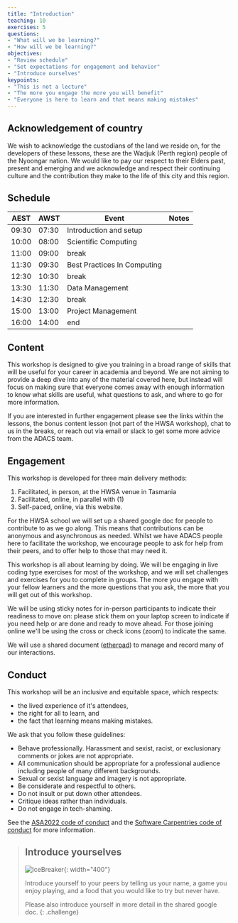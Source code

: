 ```yaml
---
title: "Introduction"
teaching: 10
exercises: 5
questions:
- "What will we be learning?"
- "How will we be learning?"
objectives:
- "Review schedule"
- "Set expectations for engagement and behavior"
- "Introduce ourselves"
keypoints:
- "This is not a lecture"
- "The more you engage the more you will benefit"
- "Everyone is here to learn and that means making mistakes"
---
```

## Acknowledgement of country
We wish to acknowledge the custodians of the land we reside on, for the developers of these lessons, these are the Wadjuk (Perth region) people of the Nyoongar nation.
We would like to pay our respect to their Elders past, present and emerging and we acknowledge and respect their continuing culture and the contribution they make to the life of this city and this region.


## Schedule

| AEST  | AWST  | Event                       | Notes |
| ----- | ----- | --------------------------- | ----- |
| 09:30 | 07:30 | Introduction and setup      |       |
| 10:00 | 08:00 | Scientific Computing        |       |
| 11:00 | 09:00 | break                       |       |
| 11:30 | 09:30 | Best Practices In Computing |       |
| 12:30 | 10:30 | break                       |       |
| 13:30 | 11:30 | Data Management             |       |
| 14:30 | 12:30 | break                       |       |
| 15:00 | 13:00 | Project Management          |       |
| 16:00 | 14:00 | end                         |       |

## Content

This workshop is designed to give you training in a broad range of skills that will be useful for your career in academia and beyond.
We are not aiming to provide a deep dive into any of the material covered here, but instead will focus on making sure that everyone comes away with enough information to know what skills are useful, what questions to ask, and where to go for more information.

If you are interested in further engagement please see the links within the lessons, the bonus content lesson (not part of the HWSA workshop), chat to us in the breaks, or reach out via email or slack to get some more advice from the ADACS team.

## Engagement

This workshop is developed for three main delivery methods:
1. Facilitated, in person, at the HWSA venue in Tasmania
2. Facilitated, online, in parallel with (1)
3. Self-paced, online, via this website.

For the HWSA school we will set up a shared google doc for people to contribute to as we go along.
This means that contributions can be anonymous and asynchronous as needed.
Whilst we have ADACS people here to facilitate the workshop, we encourage people to ask for help from their peers, and to offer help to those that may need it.

This workshop is all about learning by doing.
We will be engaging in live coding type exercises for most of the workshop, and we will set challenges and exercises for you to complete in groups.
The more you engage with your fellow learners and the more questions that you ask, the more that you will get out of this workshop.

We will be using sticky notes for in-person participants to indicate their readiness to move on: please stick them on your laptop screen to indicate if you need help or are done and ready to move ahead.
For those joining online we'll be using the cross or check icons (zoom) to indicate the same.

We will use a shared document ([etherpad](https://pad.systemli.org/p/hwsa-2022-workshop-tassie)) to manage and record many of our interactions.


## Conduct

This workshop will be an inclusive and equitable space, which respects:
- the lived experience of it's attendees,
- the right for all to learn, and 
- the fact that learning means making mistakes.

We ask that you follow these guidelines:

- Behave professionally. Harassment and sexist, racist, or exclusionary comments or jokes are not appropriate.
- All communication should be appropriate for a professional audience including people of many different backgrounds. 
- Sexual or sexist language and imagery is not appropriate.
- Be considerate and respectful to others.
- Do not insult or put down other attendees.
- Critique ideas rather than individuals.
- Do not engage in tech-shaming.

See the [ASA2022 code of conduct](https://www.asa2022.org/code-of-conduct) and the [Software Carpentries code of conduct](https://docs.carpentries.org/topic_folders/policies/code-of-conduct.html) for more information.



> ## Introduce yourselves
> ![IceBreaker](https://ichef.bbci.co.uk/news/976/cpsprodpb/D6B5/production/_123956945_225107a3-318d-4c2e-b040-2dcd03c4698a.jpg){: width="400"}
> 
> Introduce yourself to your peers by telling us your name, a game you enjoy playing, and a food that you would like to try but never have.
> 
> Please also introduce yourself in more detail in the shared google doc.
{: .challenge}